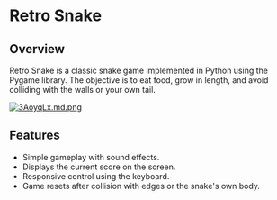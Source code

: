 # Retro Snake  

## Overview  
Retro Snake is a classic snake game implemented in Python using the Pygame library. The objective is to eat food, grow in length, and avoid colliding with the walls or your own tail.   

[![3AoyqLx.md.png](https://iili.io/3AoyqLx.md.png)](https://freeimage.host/i/3AoyqLx)

## Features  
- Simple gameplay with sound effects.  
- Displays the current score on the screen.  
- Responsive control using the keyboard.  
- Game resets after collision with edges or the snake's own body.  
